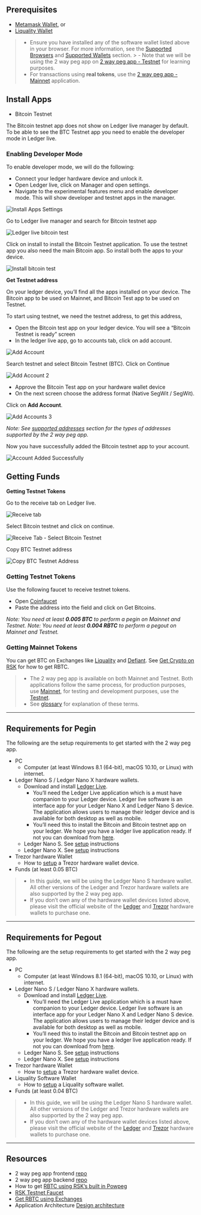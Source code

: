 ## Prerequisites

- [Metamask Wallet](/develop/wallet/use/metamask/), or
- [Liquality Wallet](/solutions/liquality/)

> - Ensure you have installed any of the software wallet listed above in your browser. For more information, see the [Supported Browsers](/guides/two-way-peg-app/getting-started#supported-browsers) and [Supported Wallets](/guides/two-way-peg-app/getting-started#supported-wallets) section.
​> - Note that we will be using the 2 way peg app on [2 way peg app - Testnet](https://2wp-app.testnet.rootstock.io/) for learning purposes.
> - For transactions using **real tokens**, use the [2 way peg app - Mainnet](https://2wp-app.rootstock.io/) application.


## Install Apps

- Bitcoin Testnet

The Bitcoin testnet app does not show on Ledger live manager by default. To be able to see the BTC Testnet app you need to enable the developer mode in Ledger live.

### Enabling Developer Mode 

To enable developer mode, we will do the following:
- Connect your ledger hardware device and unlock it.
- Open Ledger live, click on Manager and open settings. 
- Navigate to the experimental features menu and enable developer mode. This will show developer and testnet apps in the manager.

![Install Apps Settings](/assets/img/guides/two-way-peg-app/install-apps-settings.png)

Go to Ledger live manager and search for Bitcoin testnet app

![Ledger live bitcoin test](/assets/img/guides/two-way-peg-app/ledger-live-bitcoin-test.png)

Click on install to install the Bitcoin Testnet application. To use the testnet app you also need the main Bitcoin app. So install both the apps to your device.

![Install bitcoin test](/assets/img/guides/two-way-peg-app/install-bitcoin-test.png)

**Get Testnet address**

On your ledger device, you’ll find all the apps installed on your device. The Bitcoin app to be used on Mainnet, and Bitcoin Test app to be used on Testnet.

To start using testnet, we need the testnet address, to get this address, 

- Open the Bitcoin test app on your ledger device. You will see a “Bitcoin Testnet is ready” screen
- In the ledger live app, go to accounts tab, click on add account.

![Add Account](/assets/img/guides/two-way-peg-app/add-account.png)

Search testnet and select Bitcoin Testnet (BTC). Click on Continue

![Add Account 2](/assets/img/guides/two-way-peg-app/add-accounts.png)

- Approve the Bitcoin Test app on your hardware wallet device
- On the next screen choose the address format (Native SegWit / SegWit).

Click on **Add Account**.

![Add Accounts 3](/assets/img/guides/two-way-peg-app/add-account-3.png)

_Note: See [supported addresses](#supported-addresses) section for the types of addresses supported by the 2 way peg app._

Now you have successfully added the Bitcoin testnet app to your account.

![Account Added Successfully](/assets/img/guides/two-way-peg-app/account-added-successfully.png)

## Getting Funds

**Getting Testnet Tokens**

Go to the receive tab on Ledger live.

![Receive tab](/assets/img/guides/two-way-peg-app/receive-tab.png)

Select Bitcoin testnet and click on continue. 

![Receive Tab - Select Bitcoin Testnet](/assets/img/guides/two-way-peg-app/receive-tab-select-bitcoin-testnet.png)

Copy BTC Testnet address

![Copy BTC Testnet Address](/assets/img/guides/two-way-peg-app/copy-btc-testnet-address.png)

### Getting Testnet Tokens

Use the following faucet to receive testnet tokens.

- Open [Coinfaucet](https://coinfaucet.eu/en/btc-testnet/)
- Paste the address into the field and click on Get Bitcoins. 

_Note: You need at least **0.005 BTC** to perform a pegin on Mainnet and Testnet._
_Note: You need at least **0.004 RBTC** to perform a pegout on Mainnet and Testnet._

### Getting Mainnet Tokens

You can get BTC on Exchanges like [Liquality](/solutions/liquality/) and [Defiant](https://www.defiantapp.tech/en/en).  See [Get Crypto on RSK](/guides/get-crypto-on-rsk/) for how to get RBTC.

> - The 2 way peg app is available on both Mainnet and Testnet. Both applications follow the same process, for production purposes, use [Mainnet](https://2wp-app.rootstock.io/), for testing and development purposes, use the [Testnet](https://2wp-app.testnet.rootstock.io/). 
> - See [glossary](/guides/two-way-peg-app/glossary/) for explanation of these terms.

---

## Requirements for Pegin

The following are the setup requirements to get started with the 2 way peg app.

- PC
    - Computer (at least Windows 8.1 (64-bit), macOS 10.10, or Linux) with internet.
- Ledger Nano S / Ledger Nano X hardware wallets. 
    - Download and install [Ledger Live](https://support.ledger.com/hc/en-us/articles/4404389503889-Getting-started-with-Ledger-Live?docs=true).
        - You’ll need the Ledger Live application which is a must have companion to your Ledger device. Ledger live software is an interface app for your Ledger Nano X and Ledger Nano S device. The application allows users to manage their ledger device and is available for both desktop as well as mobile.
        - You’ll need this to install the Bitcoin and Bitcoin testnet app on your ledger. We hope you have a ledger live application ready. If not you can download from [here](https://www.ledger.com/ledger-live/download).
    - Ledger Nano S. See [setup](https://support.ledger.com/hc/en-us/articles/360000613793?docs=true) instructions
    - Ledger Nano X. See [setup](https://support.ledger.com/hc/en-us/articles/360018784134-Set-up-your-Ledger-Nano-X?docs=true) instructions
- Trezor hardware Wallet
    - How to [setup](https://wiki.trezor.io/User_manual:Setting_up_the_Trezor_device) a Trezor hardware wallet device.
- Funds (at least 0.05 BTC)

> - In this guide, we will be using the Ledger Nano S hardware wallet. All other versions of the Ledger and Trezor hardware wallets are also supported by the 2 way peg app.
> - If you don’t own any of the hardware wallet devices listed above, please visit the official website of the [Ledger](https://shop.ledger.com/products/ledger-nano-s-plus) and [Trezor](https://shop.trezor.io/) hardware wallets to purchase one.

---

## Requirements for Pegout

The following are the setup requirements to get started with the 2 way peg app.

- PC
    - Computer (at least Windows 8.1 (64-bit), macOS 10.10, or Linux) with internet.
- Ledger Nano S / Ledger Nano X hardware wallets. 
    - Download and install [Ledger Live](https://support.ledger.com/hc/en-us/articles/4404389503889-Getting-started-with-Ledger-Live?docs=true).
        - You’ll need the Ledger Live application which is a must have companion to your Ledger device. Ledger live software is an interface app for your Ledger Nano X and Ledger Nano S device. The application allows users to manage their ledger device and is available for both desktop as well as mobile.
        - You’ll need this to install the Bitcoin and Bitcoin testnet app on your ledger. We hope you have a ledger live application ready. If not you can download from [here](https://www.ledger.com/ledger-live/download).
    - Ledger Nano S. See [setup](https://support.ledger.com/hc/en-us/articles/360000613793?docs=true) instructions
    - Ledger Nano X. See [setup](https://support.ledger.com/hc/en-us/articles/360018784134-Set-up-your-Ledger-Nano-X?docs=true) instructions
- Trezor hardware Wallet
    - How to [setup](https://wiki.trezor.io/User_manual:Setting_up_the_Trezor_device) a Trezor hardware wallet device.
- Liquality Software Wallet
    - How to [setup](https://www.liquality.io/) a Liquality software wallet.
- Funds (at least 0.04 BTC)

> - In this guide, we will be using the Ledger Nano S hardware wallet. All other versions of the Ledger and Trezor hardware wallets are also supported by the 2 way peg app.
> - If you don’t own any of the hardware wallet devices listed above, please visit the official website of the [Ledger](https://shop.ledger.com/products/ledger-nano-s-plus) and [Trezor](https://shop.trezor.io/) hardware wallets to purchase one.

---

## Resources
- 2 way peg app frontend [repo](https://github.com/rsksmart/2wp-app)
- 2 way peg app backend [repo](https://github.com/rsksmart/2wp-api)
- How to get [RBTC using RSK’s built in Powpeg](https://developers.rootstock.io/guides/get-crypto-on-rsk/powpeg-btc-rbtc/)
- [RSK Testnet Faucet](https://faucet.rootstock.io/)
- [Get RBTC using Exchanges](https://developers.rootstock.io/guides/get-crypto-on-rsk/rbtc-exchanges/)
- Application Architecture [Design architecture](/guides/two-way-peg-app/tech/design-architecture)